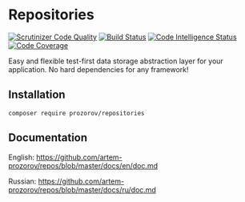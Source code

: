 # Repositories

[![Scrutinizer Code Quality](https://scrutinizer-ci.com/g/artem-prozorov/repos/badges/quality-score.png?b=master)](https://scrutinizer-ci.com/g/artem-prozorov/repos/?branch=master)
[![Build Status](https://scrutinizer-ci.com/g/artem-prozorov/repos/badges/build.png?b=master)](https://scrutinizer-ci.com/g/artem-prozorov/repos/build-status/master)
[![Code Intelligence Status](https://scrutinizer-ci.com/g/artem-prozorov/repos/badges/code-intelligence.svg?b=master)](https://scrutinizer-ci.com/code-intelligence)
[![Code Coverage](https://scrutinizer-ci.com/g/artem-prozorov/repos/badges/coverage.png?b=master)](https://scrutinizer-ci.com/g/artem-prozorov/repos/?branch=master)

Easy and flexible test-first data storage abstraction layer for your application. No hard dependencies for any framework!

## Installation

`composer require prozorov/repositories`

## Documentation

English: https://github.com/artem-prozorov/repos/blob/master/docs/en/doc.md

Russian: https://github.com/artem-prozorov/repos/blob/master/docs/ru/doc.md
